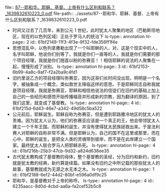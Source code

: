 file:: [87--耶和华、耶稣、基督、上帝有什么区别和联系？_1639832610223_0.pdf](../assets/87--耶和华、耶稣、基督、上帝有什么区别和联系？_1639832610223_0.pdf)
file-path:: ../assets/87--耶和华、耶稣、基督、上帝有什么区别和联系？_1639832610223_0.pdf

- 时间又过去了几百年，来到公元 1 世纪，此时犹太人聚集的地区（巴勒斯坦地区，现在的以色列区域）正处于罗马人的统治下
  ls-type:: annotation
  hl-page:: 2
  id:: 61bf2149-11f3-4f3e-9f32-fde356ff1f4e
- 思想混乱中，以色列拿撒勒出现了一个叫耶稣的人，对，这是个现实中的人，名字叫耶稣，他说你们别等了，我就是你们一直等的人，我就是你们需要的那个项目经理，我就是你们翘首以盼的弥赛亚！！相信耶稣的说法的人聚集在一起，慢慢形成了派别。
  ls-type:: annotation
  hl-page:: 3
  id:: 61bf2153-6b99-4a8c-9af7-f2a2ba9c4fd1
- 旧约里说乙方的项目经理叫弥赛亚，因为这哥们长时间没出现，明明是一个名字，被抽象成一个概念，类似救世主降临这样的意思。于是耶稣同志自称我就是项目经理，我就是弥赛亚，耶稣和相信他说法的信徒们在旧约的基础上加上自己的一些经历和感悟开始传播福音并形成新的宗教，因为翻译的原因，到了我们这里，就变成了基督教。
  ls-type:: annotation
  hl-page:: 4
  id:: 61bf215d-6d43-46e7-a342-49d58c5ba522
- 公元前后，耶稣诞生。耶稣自称为弥赛亚，但是遭到耶路撒冷地区的犹太人的责难。因为犹太人认为，他们的弥赛亚应该是一个真正的王，他会带领犹太人建立一个千年王国。而耶稣的诞生，并没有使得犹太民族拯救出来。于是法利赛人对耶稣的自称非常不满。但是耶稣认为，自己的国不在这里或那里，而在心中。耶稣的诞生，是把全人类的灵魂带到彼岸，而不是在此岸建立一个国家。最终犹太人联合罗马人把耶稣杀死。
  ls-type:: annotation
  hl-page:: 4
  id:: 61bf216b-25b3-47cb-9d32-a824d638ee35
- 古代犹太教构成了基督教的母体，整个基督教的圣经，分为旧约和新约，旧约就是犹太教的经典，新约算是续篇。如果没有旧约之中所记载的那些犹太人的故事，基督教就成为无源之水无本之木。
  ls-type:: annotation
  hl-page:: 1
  id:: 61bf2188-6ef2-44d2-80bf-e596a0df9c25
- 耶和华，是基督教对于上帝的称呼。
  ls-type:: annotation
  hl-page:: 4
  id:: 6235aacc-8d0d-4cbd-aa6a-fa2cef52b5c8